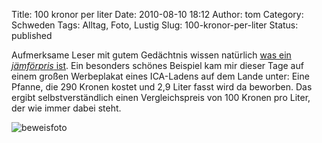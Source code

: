 Title: 100 kronor per liter
Date: 2010-08-10 18:12
Author: tom
Category: Schweden
Tags: Alltag, Foto, Lustig
Slug: 100-kronor-per-liter
Status: published

Aufmerksame Leser mit gutem Gedächtnis wissen natürlich [was ein
*jämförpris*
ist](http://www.fiket.de/2009/04/11/wort-der-woche-jaemfoerpris/). Ein
besonders schönes Beispiel kam mir dieser Tage auf einem großen
Werbeplakat eines ICA-Ladens auf dem Lande unter: Eine Pfanne, die 290
Kronen kostet und 2,9 Liter fasst wird da beworben. Das ergibt
selbstverständlich einen Vergleichspreis von 100 Kronen pro Liter, der
wie immer dabei steht.

<!--more Beweisfoto nach dem Klick &raquo; -->

![beweisfoto](http://www.fiket.de/pic/100perliter.jpg)

